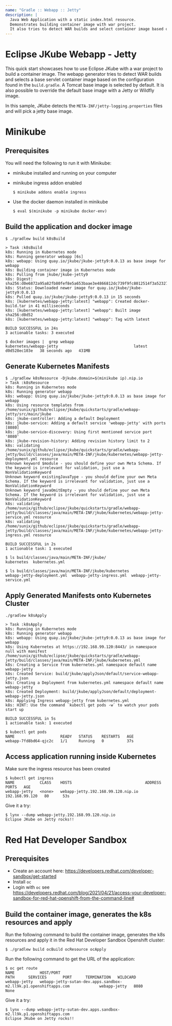 ```yaml
---
name: "Gradle :: Webapp :: Jetty"
description: |
  Java Web Application with a static index.html resource.
  Demonstrates building container image with war project.
  It also tries to detect WAR builds and select container image based on configuration specified in build.gradle
---
```

# Eclipse JKube Webapp - Jetty
This quick start showcases how to use Eclipse JKube with a war project to build a container image. 
The webapp generator tries to detect WAR builds and selects a base servlet container image based on the configuration found in the `build.gradle`. A Tomcat base image is selected by default.
It is also possible to override the default base image with a Jetty or Wildfly image.

In this sample, JKube detects the `META-INF/jetty-logging.properties` files and will pick a jetty base image.


# Minikube

## Prerequisites
You will need the following to run it with Minikube:
- minikube installed and running on your computer
- minikube ingress addon enabled

      $ minikube addons enable ingress

- Use the docker daemon installed in minikube

      $ eval $(minikube -p minikube docker-env)

## Build the application and docker image
```
$ ./gradlew build k8sBuild

> Task :k8sBuild
k8s: Running in Kubernetes mode
k8s: Running generator webapp [6s]
k8s: webapp: Using quay.io/jkube/jkube-jetty9:0.0.13 as base image for webapp
k8s: Building container image in Kubernetes mode
k8s: Pulling from jkube/jkube-jetty9
k8s: Digest: sha256:d0e6872a95a82fb80fef8e5a653baae3e4866812dc739f9fc8012514f3a52327
k8s: Status: Downloaded newer image for quay.io/jkube/jkube-jetty9:0.0.13
k8s: Pulled quay.io/jkube/jkube-jetty9:0.0.13 in 15 seconds 
k8s: [kubernetes/webapp-jetty:latest] "webapp": Created docker-build.tar in 41 milliseconds
k8s: [kubernetes/webapp-jetty:latest] "webapp": Built image sha256:d0d52
k8s: [kubernetes/webapp-jetty:latest] "webapp": Tag with latest

BUILD SUCCESSFUL in 24s
3 actionable tasks: 3 executed

$ docker images |  grep webapp
kubernetes/webapp-jetty                                 latest     d0d528ec103e   38 seconds ago   431MB

```

## Generate Kubernetes Manifests
```
$ ./gradlew k8sResource -Djkube.domain=$(minikube ip).nip.io
> Task :k8sResource
k8s: Running in Kubernetes mode
k8s: Running generator webapp
k8s: webapp: Using quay.io/jkube/jkube-jetty9:0.0.13 as base image for webapp
k8s: Using resource templates from /home/sunix/github/eclipse/jkube/quickstarts/gradle/webapp-jetty/src/main/jkube
k8s: jkube-controller: Adding a default Deployment
k8s: jkube-service: Adding a default service 'webapp-jetty' with ports [8080]
k8s: jkube-service-discovery: Using first mentioned service port '8080' 
k8s: jkube-revision-history: Adding revision history limit to 2
k8s: validating /home/sunix/github/eclipse/jkube/quickstarts/gradle/webapp-jetty/build/classes/java/main/META-INF/jkube/kubernetes/webapp-jetty-deployment.yml resource
Unknown keyword $module - you should define your own Meta Schema. If the keyword is irrelevant for validation, just use a NonValidationKeyword
Unknown keyword existingJavaType - you should define your own Meta Schema. If the keyword is irrelevant for validation, just use a NonValidationKeyword
Unknown keyword javaOmitEmpty - you should define your own Meta Schema. If the keyword is irrelevant for validation, just use a NonValidationKeyword
k8s: validating /home/sunix/github/eclipse/jkube/quickstarts/gradle/webapp-jetty/build/classes/java/main/META-INF/jkube/kubernetes/webapp-jetty-service.yml resource
k8s: validating /home/sunix/github/eclipse/jkube/quickstarts/gradle/webapp-jetty/build/classes/java/main/META-INF/jkube/kubernetes/webapp-jetty-ingress.yml resource

BUILD SUCCESSFUL in 2s
1 actionable task: 1 executed

$ ls build/classes/java/main/META-INF/jkube/
kubernetes  kubernetes.yml

$ ls build/classes/java/main/META-INF/jkube/kubernetes
webapp-jetty-deployment.yml  webapp-jetty-ingress.yml  webapp-jetty-service.yml
```

## Apply Generated Manifests onto Kubernetes Cluster
```
./gradlew k8sApply

> Task :k8sApply
k8s: Running in Kubernetes mode
k8s: Running generator webapp
k8s: webapp: Using quay.io/jkube/jkube-jetty9:0.0.13 as base image for webapp
k8s: Using Kubernetes at https://192.168.99.120:8443/ in namespace null with manifest /home/sunix/github/eclipse/jkube/quickstarts/gradle/webapp-jetty/build/classes/java/main/META-INF/jkube/kubernetes.yml 
k8s: Creating a Service from kubernetes.yml namespace default name webapp-jetty
k8s: Created Service: build/jkube/applyJson/default/service-webapp-jetty.json
k8s: Creating a Deployment from kubernetes.yml namespace default name webapp-jetty
k8s: Created Deployment: build/jkube/applyJson/default/deployment-webapp-jetty.json
k8s: Applying Ingress webapp-jetty from kubernetes.yml
k8s: HINT: Use the command `kubectl get pods -w` to watch your pods start up

BUILD SUCCESSFUL in 5s
1 actionable task: 1 executed

$ kubectl get pods
NAME                    READY   STATUS    RESTARTS   AGE
webapp-7fd8bd64-qjc2c   1/1     Running   0          37s

```

## Access application running inside Kubernetes

Make sure the ingress resource has been created
```
$ kubectl get ingress
NAME           CLASS    HOSTS                                ADDRESS          PORTS   AGE
webapp-jetty   <none>   webapp-jetty.192.168.99.120.nip.io   192.168.99.120   80      53s
```

Give it a try:
```
$ lynx --dump webapp-jetty.192.168.99.120.nip.io
Eclipse JKube on Jetty rocks!!
```

# Red Hat Developer Sandbox

## Prerequisites
- Create an account here: https://developers.redhat.com/developer-sandbox/get-started
- Install `oc`
- Login with `oc` see https://developers.redhat.com/blog/2021/04/21/access-your-developer-sandbox-for-red-hat-openshift-from-the-command-line#

## Build the container image, generates the k8s resources and apply
Run the following command to build the container image, generates the k8s resources and apply it in the Red Hat Developer Sandbox Openshift cluster:

```
$ ./gradlew build ocBuild ocResource ocApply
```

Run the following command to get the URL of the application:
```
$ oc get route
NAME           HOST/PORT                                                          PATH      SERVICES       PORT      TERMINATION   WILDCARD
webapp-jetty   webapp-jetty-sutan-dev.apps.sandbox-m2.ll9k.p1.openshiftapps.com             webapp-jetty   8080                    None
```

Give it a try:
```
$ lynx --dump webapp-jetty-sutan-dev.apps.sandbox-m2.ll9k.p1.openshiftapps.com
Eclipse JKube on Jetty rocks!!
```
